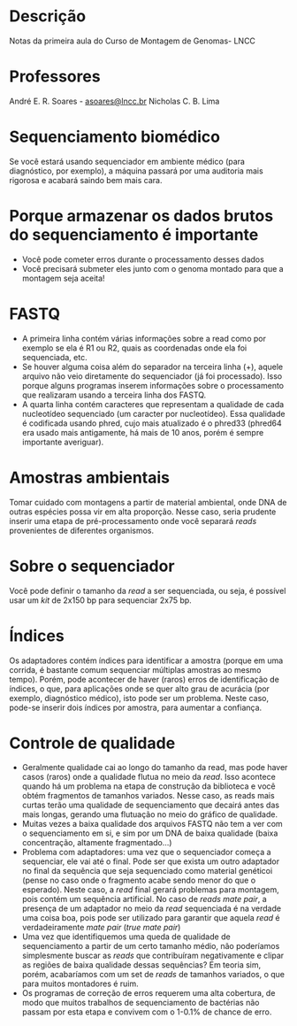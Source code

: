 # Descrição  
Notas da primeira aula do Curso de Montagem de Genomas- LNCC 

# Professores
André E. R. Soares - asoares@lncc.br
Nicholas C. B. Lima 

# Sequenciamento biomédico  
Se você estará usando sequenciador em ambiente médico (para diagnóstico, por exemplo), a máquina passará por uma auditoria mais rigorosa e acabará saindo bem mais cara.

# Porque armazenar os dados brutos do sequenciamento é importante
- Você pode cometer erros durante o processamento desses dados
- Você precisará submeter eles junto com o genoma montado para que a montagem seja aceita!

# FASTQ  
- A primeira linha contém várias informações sobre a read como por exemplo se ela é R1 ou R2, quais as coordenadas onde ela foi sequenciada, etc. 
- Se houver alguma coisa além do separador na terceira linha (+), aquele arquivo não veio diretamente do sequenciador (já foi processado). Isso porque alguns programas inserem informações sobre o processamento que realizaram usando a terceira linha dos FASTQ. 
- A quarta linha contém caracteres que representam a qualidade de cada nucleotídeo sequenciado (um caracter por nucleotídeo). Essa qualidade é codificada usando phred, cujo mais atualizado é o phred33 (phred64 era usado mais antigamente, há mais de 10 anos, porém é sempre importante averiguar). 

# Amostras ambientais
Tomar cuidado com montagens a partir de material ambiental, onde DNA de outras espécies possa vir em alta proporção. Nesse caso, seria prudente inserir uma etapa de pré-processamento onde você separará *reads* provenientes de diferentes organismos.  

# Sobre o sequenciador  
Você pode definir o tamanho da *read* a ser sequenciada, ou seja, é possível usar um *kit* de 2x150 bp para sequenciar 2x75 bp. 

# Índices 
Os adaptadores contém índices para identificar a amostra (porque em uma corrida, é bastante comum sequenciar múltiplas amostras ao mesmo tempo). Porém, pode acontecer de haver (raros) erros de identificação de índices, o que, para aplicações onde se quer alto grau de acurácia (por exemplo, diagnóstico médico), isto pode ser um problema. Neste caso, pode-se inserir dois índices por amostra, para aumentar a confiança. 

# Controle de qualidade
- Geralmente qualidade cai ao longo do tamanho da read, mas pode haver casos (raros) onde a qualidade flutua no meio da *read*. Isso acontece quando há um problema na etapa de construção da biblioteca e você obtém fragmentos de tamanhos variados. Nesse caso, as reads mais curtas terão uma qualidade de sequenciamento que decairá antes das mais longas, gerando uma flutuação no meio do gráfico de qualidade. 
- Muitas vezes a baixa qualidade dos arquivos FASTQ não tem a ver com o sequenciamento em si, e sim por um DNA de baixa qualidade (baixa concentração, altamente fragmentado...)  
- Problema com adaptadores: uma vez que o sequenciador começa a sequenciar, ele vai até o final. Pode ser que exista um outro adaptador no final da sequência que seja sequenciado como material genéticoi (pense no caso onde o fragmento acabe sendo menor do que o esperado). Neste caso, a *read* final gerará problemas para montagem, pois contém um sequência artificial. No caso de *reads mate pair*, a presença de um adaptador no meio da *read* sequenciada é na verdade uma coisa boa, pois pode ser utilizado para garantir que aquela *read* é verdadeiramente *mate pair* (*true mate pair*) 
- Uma vez que identifiquemos uma queda de qualidade de sequenciamento a partir de um certo tamanho médio, não poderíamos simplesmente buscar as *reads* que contribuíram negativamente e clipar as regiões de baixa qualidade dessas sequências? Em teoria sim, porém, acabaríamos com um set de *reads* de tamanhos variados, o que para muitos montadores é ruim. 
- Os programas de correção de erros requerem uma alta cobertura, de modo que muitos trabalhos de sequenciamento de bactérias não passam por esta etapa e convivem com o 1-0.1% de chance de erro.     
